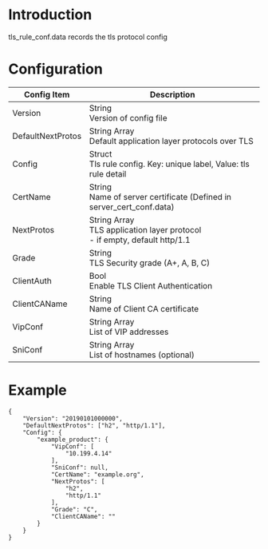 # Introduction

tls_rule_conf.data records the tls protocol config

# Configuration

| Config Item       | Description                                                             |
| ----------------- | ----------------------------------------------------------------------- |
| Version           | String<br>Version of config file                                                  |
| DefaultNextProtos | String Array<br>Default application layer protocols over TLS                            |
| Config            | Struct<br>Tls rule config. Key: unique label, Value: tls rule detail              |
| CertName     | String<br>Name of server certificate (Defined in server_cert_conf.data)  |
| NextProtos   | String Array<br>TLS application layer protocol<br>- if empty, default http/1.1 |
| Grade        | String<br>TLS Security grade (A+, A, B, C)                           |
| ClientAuth   | Bool<br>Enable TLS Client Authentication                               |
| ClientCAName | String<br>Name of Client CA certificate                                  |
| VipConf      | String Array<br>List of VIP addresses                                          |
| SniConf      | String Array<br>List of hostnames (optional)                                   |

# Example

```
{
    "Version": "20190101000000",
    "DefaultNextProtos": ["h2", "http/1.1"],
    "Config": {
        "example_product": {
            "VipConf": [
                "10.199.4.14"
            ],
            "SniConf": null,
            "CertName": "example.org",
            "NextProtos": [
                "h2",
                "http/1.1"
            ],
            "Grade": "C",
            "ClientCAName": ""
        }
    }
}
```
